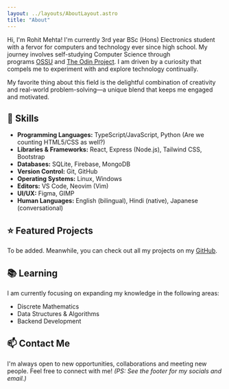 ```yaml
---
layout: ../layouts/AboutLayout.astro
title: "About"
---
```


Hi, I'm Rohit Mehta! I'm currently 3rd year BSc (Hons) Electronics student with a fervor for computers and technology ever since high school. My journey involves self-studying Computer Science through programs [OSSU](https://github.com/ossu/computer-science) and [The Odin Project](https://theodinproject.com/). I am driven by a curiosity that compels me to experiment with and explore technology continually.

My favorite thing about this field is the delightful combination of creativity and real-world problem-solving—a unique blend that keeps me engaged and motivated.

## 🚀 Skills

- **Programming Languages:** TypeScript/JavaScript, Python (Are we counting HTML5/CSS as well?)
- **Libraries & Frameworks:** React, Express (Node.js), Tailwind CSS, Bootstrap
- **Databases:** SQLite, Firebase, MongoDB
- **Version Control:** Git, GitHub
- **Operating Systems:** Linux, Windows
- **Editors:** VS Code, Neovim (Vim)
- **UI/UX:** Figma, GIMP
- **Human Languages:** English (bilingual), Hindi (native), Japanese (conversational)

## ⭐ Featured Projects

To be added. Meanwhile, you can check out all my projects on my [GitHub](https://github.com/r0hitm).

## 📚 Learning

I am currently focusing on expanding my knowledge in the following areas:

- Discrete Mathematics
- Data Structures & Algorithms
- Backend Development

## 📫 Contact Me

I'm always open to new opportunities, collaborations and meeting new people. Feel free to connect with me!
_(PS: See the footer for my socials and email.)_
